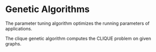 # Genetic Algorithms

The parameter tuning algorithm optimizes the running parameters of applications.

The clique genetic algorithm computes the CLIQUE problem on given graphs.
 
